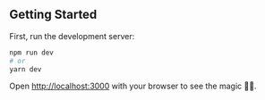 ## Getting Started

First, run the development server:

```bash
npm run dev
# or
yarn dev
```

Open [http://localhost:3000](http://localhost:3000) with your browser to see the magic 🧙‍♂️.
